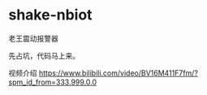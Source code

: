 # shake-nbiot
老王震动报警器

先占坑，代码马上来。

视频介绍  https://www.bilibili.com/video/BV16M411F7fm/?spm_id_from=333.999.0.0
